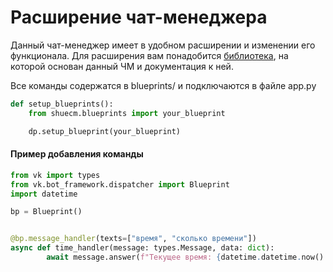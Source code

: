 # Расширение чат-менеджера

Данный чат-менеджер имеет в удобном расширении и изменении его
функционала. Для расширения вам понадобится [библиотека](https://github.com/prostomarkeloff/vk.py), на которой основан данный
ЧМ и документация к ней.

Все команды содержатся в blueprints/ и подключаются в файле app.py

```python
def setup_blueprints():
    from shuecm.blueprints import your_blueprint

    dp.setup_blueprint(your_blueprint)
```

#### Пример добавления команды

```python
from vk import types
from vk.bot_framework.dispatcher import Blueprint
import datetime

bp = Blueprint()


@bp.message_handler(texts=["время", "сколько времени"])
async def time_handler(message: types.Message, data: dict):
        await message.answer(f"Текущее время: {datetime.datetime.now().strftime('%d-%m-%Y %H:%M:%S')}")
```